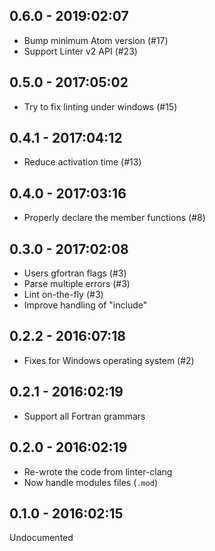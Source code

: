 ## 0.6.0 - 2019:02:07
* Bump minimum Atom version (#17)
* Support Linter v2 API (#23)

## 0.5.0 - 2017:05:02
* Try to fix linting under windows (#15)

## 0.4.1 - 2017:04:12
* Reduce activation time (#13)

## 0.4.0 - 2017:03:16
* Properly declare the member functions (#8)

## 0.3.0 - 2017:02:08
* Users gfortran flags (#3)
* Parse multiple errors (#3)
* Lint on-the-fly (#3)
* Improve handling of "include"

## 0.2.2 - 2016:07:18
* Fixes for Windows operating system (#2)

## 0.2.1 - 2016:02:19
* Support all Fortran grammars

## 0.2.0 - 2016:02:19
* Re-wrote the code from linter-clang
* Now handle modules files (`.mod`)

## 0.1.0 - 2016:02:15
Undocumented
